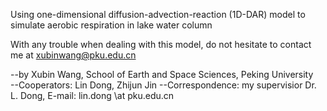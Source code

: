 Using one-dimensional diffusion-advection-reaction (1D-DAR) model to simulate aerobic respiration in lake water column  

With any trouble when dealing with this model, do not hesitate to contact me at xubinwang@pku.edu.cn

--by Xubin Wang, School of Earth and Space Sciences, Peking University  
--Cooperators: Lin Dong, Zhijun Jin
--Correspondence: my supervisior Dr. L. Dong, E-mail: lin.dong \at pku.edu.cn

